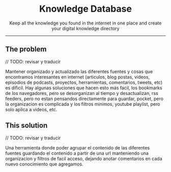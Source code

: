 <div align="center">
<h1>Knowledge Database</h1>

<p>Keep all the knowledge you found in the internet in one place and create your digital knowledge directory</p>
</div>

---

## The problem

// TODO: revisar y traducir

Mantener organizado y actualizado las diferentes fuentes y cosas que encontramos interesantes en internet (articulos, blog postas, videos, episodios de podcasts, proyectos, herramientas, comentarios, tweets, etc) es dificil. Hay algunas soluciones que hacen esto más facil, los bookmarks de los navegadores, pero se desorganizan al tiempo y desactualizan, rss feeders, pero no estan pensandos directamente para guardar, pocket, pero la organizacion es complicada y los filtros minimos, youtube playlist, pero solo aplica a videos, etc.


## This solution

// TODO: revisar y traducir

Una herramienta donde poder agrupar el contenido de las diferentes fuentes guardando el contenido a partir de una url manteniendo una organizacion y filtros de facil acceso, dejando anotar comentarios en cada nuevo conocimiento que agregamos.


